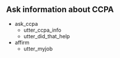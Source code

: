 ## Ask information about CCPA
* ask_ccpa
    - utter_ccpa_info
    - utter_did_that_help   <!-- predicted: action_listen -->
* affirm
    - utter_myjob


